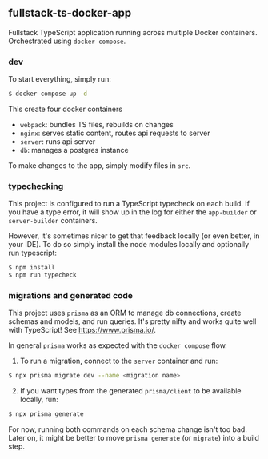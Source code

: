 ## fullstack-ts-docker-app

Fullstack TypeScript application running across multiple Docker containers. Orchestrated using `docker compose`.

### dev

To start everything, simply run:

```sh
$ docker compose up -d
```

This create four docker containers

* `webpack`: bundles TS files, rebuilds on changes
* `nginx`: serves static content, routes api requests to server
* `server`: runs api server
* `db`: manages a postgres instance

To make changes to the app, simply modify files in `src`.

### typechecking

This project is configured to run a TypeScript typecheck on each build. If you have a type error, it will show up in the log for either the `app-builder` or `server-builder` containers. 

However, it's sometimes nicer to get that feedback locally (or even better, in your IDE). To do so simply install the node modules locally and optionally run typescript:

```sh
$ npm install
$ npm run typecheck
```

### migrations and generated code

This project uses `prisma` as an ORM to manage db connections, create schemas and models, and run queries. It's pretty nifty and works quite well with TypeScript! See https://www.prisma.io/.

In general `prisma` works as expected with the `docker compose` flow.

1. To run a migration, connect to the `server` container and run:

```sh
$ npx prisma migrate dev --name <migration name>
```

2. If you want types from the generated `prisma/client` to be available locally, run:

```sh
$ npx prisma generate
```

For now, running both commands on each schema change isn't too bad. Later on, it might be better to move `prisma generate` (or `migrate`) into a build step. 
